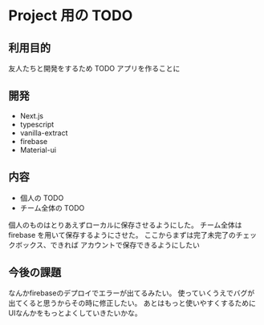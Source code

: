 # Project 用の TODO

## 利用目的

友人たちと開発をするため TODO アプリを作ることに

## 開発

- Next.js
- typescript
- vanilla-extract
- firebase
- Material-ui

## 内容

- 個人の TODO
- チーム全体の TODO

個人のものはとりあえずローカルに保存させるようにした。
チーム全体は firebase を用いて保存するようにさせた。
ここからまずは完了未完了のチェックボックス、できれば
アカウントで保存できるようにしたい

## 今後の課題
なんかfirebaseのデプロイでエラーが出てるみたい。
使っていくうえでバグが出てくると思うからその時に修正したい。
あとはもっと使いやすくするためにUIなんかをもっとよくしていきたいかな。
